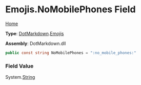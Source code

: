 # Emojis\.NoMobilePhones Field

[Home](../../../README.md)

**Type**: [DotMarkdown](../../README.md)\.[Emojis](../README.md)

**Assembly**: DotMarkdown\.dll

```csharp
public const string NoMobilePhones = ":no_mobile_phones:"
```

### Field Value

System\.[String](https://docs.microsoft.com/en-us/dotnet/api/system.string)